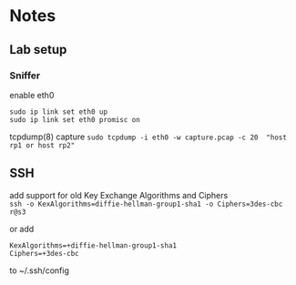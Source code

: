 # Notes

## Lab setup

### Sniffer
enable eth0
```
sudo ip link set eth0 up
sudo ip link set eth0 promisc on
```
tcpdump(8) capture
`sudo tcpdump -i eth0 -w capture.pcap -c 20  "host rp1 or host rp2"`

## SSH
add support for old Key Exchange Algorithms and Ciphers  
`ssh -o KexAlgorithms=diffie-hellman-group1-sha1 -o Ciphers=3des-cbc r@s3`

or add
```
KexAlgorithms=+diffie-hellman-group1-sha1
Ciphers=+3des-cbc
```
to ~/.ssh/config

